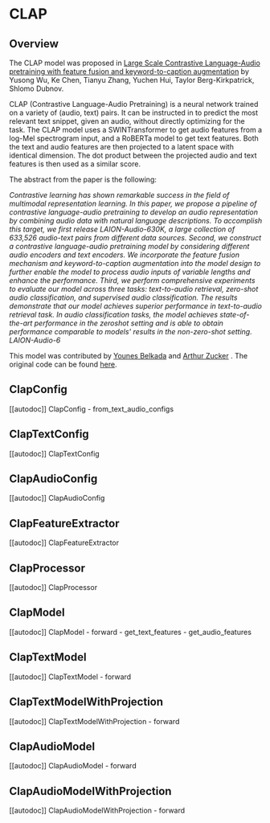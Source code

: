<!--Copyright 2023 The HuggingFace Team. All rights reserved.

Licensed under the Apache License, Version 2.0 (the "License"); you may not use this file except in compliance with
the License. You may obtain a copy of the License at

http://www.apache.org/licenses/LICENSE-2.0

Unless required by applicable law or agreed to in writing, software distributed under the License is distributed on
an "AS IS" BASIS, WITHOUT WARRANTIES OR CONDITIONS OF ANY KIND, either express or implied. See the License for the
specific language governing permissions and limitations under the License.

⚠️ Note that this file is in Markdown but contain specific syntax for our doc-builder (similar to MDX) that may not be
rendered properly in your Markdown viewer.

-->

# CLAP

## Overview

The CLAP model was proposed in [Large Scale Contrastive Language-Audio pretraining with
feature fusion and keyword-to-caption augmentation](https://arxiv.org/pdf/2211.06687.pdf) by Yusong Wu, Ke Chen, Tianyu Zhang, Yuchen Hui, Taylor Berg-Kirkpatrick, Shlomo Dubnov.

CLAP (Contrastive Language-Audio Pretraining) is a neural network trained on a variety of (audio, text) pairs. It can be instructed in to predict the most relevant text snippet, given an audio, without directly optimizing for the task. The CLAP model uses a SWINTransformer to get audio features from a log-Mel spectrogram input, and a RoBERTa model to get text features. Both the text and audio features are then projected to a latent space with identical dimension. The dot product between the projected audio and text features is then used as a similar score.

The abstract from the paper is the following:

*Contrastive learning has shown remarkable success in the field of multimodal representation learning. In this paper, we propose a pipeline of contrastive language-audio pretraining to develop an audio representation by combining audio data with natural language descriptions. To accomplish this target, we first release LAION-Audio-630K, a large collection of 633,526 audio-text pairs from different data sources. Second, we construct a contrastive language-audio pretraining model by considering different audio encoders and text encoders. We incorporate the feature fusion mechanism and keyword-to-caption augmentation into the model design to further enable the model to process audio inputs of variable lengths and enhance the performance. Third, we perform comprehensive experiments to evaluate our model across three tasks: text-to-audio retrieval, zero-shot audio classification, and supervised audio classification. The results demonstrate that our model achieves superior performance in text-to-audio retrieval task. In audio classification tasks, the model achieves state-of-the-art performance in the zeroshot setting and is able to obtain performance comparable to models' results in the non-zero-shot setting. LAION-Audio-6*

This model was contributed by [Younes Belkada](https://huggingface.co/ybelkada) and [Arthur Zucker](https://huggingface.co/ArtZucker) .
The original code can be found [here](https://github.com/LAION-AI/Clap).


## ClapConfig

[[autodoc]] ClapConfig
    - from_text_audio_configs

## ClapTextConfig

[[autodoc]] ClapTextConfig

## ClapAudioConfig

[[autodoc]] ClapAudioConfig

## ClapFeatureExtractor

[[autodoc]] ClapFeatureExtractor

## ClapProcessor

[[autodoc]] ClapProcessor

## ClapModel

[[autodoc]] ClapModel
    - forward
    - get_text_features
    - get_audio_features

## ClapTextModel

[[autodoc]] ClapTextModel
    - forward

## ClapTextModelWithProjection

[[autodoc]] ClapTextModelWithProjection
    - forward

## ClapAudioModel

[[autodoc]] ClapAudioModel
    - forward

## ClapAudioModelWithProjection

[[autodoc]] ClapAudioModelWithProjection
    - forward

